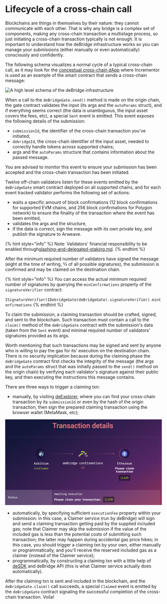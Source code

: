 # Lifecycle of a cross-chain call

Blockchains are things in themselves by their nature: they cannot communicate with each other. That is why any bridge is a complex set of components, making any cross-chain transaction a multistage process, so just initiating a cross-chain transaction typically is not enough. It is important to understand how the deBridge infrastructure works so you can manage your submissions (either manually or even automatically) consciously and confidently.

The following schema visualizes a normal cycle of a typical cross-chain call, as it may look for the [conceptual cross-chain dApp](https://github.com/debridge-finance/debridge-cross-chain-dapp-example) where Incrementor is used as an example of the smart contract that sends a cross-chain message:

![A high level schema of the deBridge infrastructure](../.gitbook/assets/02.png)

When a call to the `deBridgeGate.send()` method is made on the origin chain, the gate contract validates the input (its args and the `autoParams` struct), and if everything seems correct (the data is unambiguous, the input asset covers the fees, etc), a special `Sent` event is emitted. This event exposes the following details of the submission:

* `submissionId`, the identifier of the cross-chain transaction you've initiated;
* `debridgeId`, the cross-chain identifier of the input asset, needed to correctly handle tokens across supported chains;
* args and the `autoParams` structure that contains information about the passed message.

You are advised to monitor this event to ensure your submission has been accepted and the cross-chain transaction has been initiated.

Twelve off-chain validators listen for these events emitted by the `deBridgeGate` smart contract deployed on all supported chains, and for each event tracked validator performs the following set of actions:

* waits a specific amount of block confirmations (12 block confirmations for supported EVM chains, and 256 block confirmations for Polygon network) to ensure the finality of the transaction where the event has been emitted,
* validates the args and the structure,
* if the data is correct, sign the message with its own private key, and publish the signature to Arweave.

{% hint style="info" %}
Note: Validators' financial responsibility to be enabled through[slashing-and-delegated-staking.md](../the-core-protocol/slashing-and-delegated-staking.md "mention").
{% endhint %}

After the minimum required number of validators have signed the message (eight at the time of writing, ⅔ of all possible signatures), the submission is confirmed and may be claimed on the destination chain.

{% hint style="info" %}
You can access the actual minimum required number of signatures by querying the `minConfirmations` property of the `signatureVerifier` contract:

`ISignatureVerifier(IDebridgeGate(deBridgeGate).signatureVerifier).minConfirmations`
{% endhint %}

To claim the submission, a claiming transaction should be crafted, signed, and sent to the blockchain. Such transaction must contain a call to the `claim()` method of the `deBridgeGate` contract with the submission's data (taken from the `Sent` event) and minimal required number of validators' signatures provided as its args.

Worth mentioning that such transactions may be signed and sent by anyone who is willing to pay the gas for its' execution on the destination chain. There is no security implication because during the claiming phase the `deBridgeGate` contract first checks the integrity of the message (the args and the `autoParams` struct that was initially passed to the `send()` method on the origin chain) by verifying each validator's signature against their public key, and then executing the instructions this message contains.

There are three ways to trigger a claiming txn:

* manually, by visiting [deExplorer](https://explorer.debridge.finance/), where you can find your cross-chain transaction by its `submissionId` or even by the hash of the origin transaction, then sign the prepared claiming transaction using the browser wallet (MetaMask, etc);

![](<../.gitbook/assets/Screenshot 2022-07-20 at 20.01.38.png>)

* automatically, by specifying sufficient `executionFee` property within your submission: in this case, a Claimer service (run by deBridge) will sign and send a claiming transaction getting paid by the supplied included gas; note that Claimer may skip the submission if the value of the included gas is less than the potential costs of submitting such transaction; the latter may happen during accidental gas price hikes; in this case, you should trigger a claiming txn by your own, either manually or programmatically, and you'll receive the reserved included gas as a claimer (instead of the Claimer service);
* programmatically, by constructing a claiming txn with a little help of [deSDK](https://github.com/debridge-finance/desdk) and deBridge API (this is what Claimer service actually does automatically).

After the claiming txn is sent and included in the blockchain, and the `deBridgeGate.claim()` call succeeds, a special `Claimed` event is emitted by the `deBridgeGate` contract signaling the successful completion of the cross-chain transaction. Voila!
